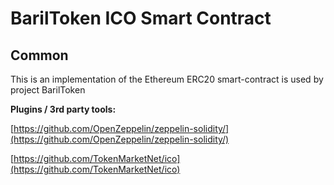 # BarilToken ICO Smart Contract

## Common

This is an implementation of the Ethereum ERC20 smart-contract is used by project BarilToken

<b>Plugins / 3rd party tools:</b>

[https://github.com/OpenZeppelin/zeppelin-solidity/](https://github.com/OpenZeppelin/zeppelin-solidity/)

[https://github.com/TokenMarketNet/ico](https://github.com/TokenMarketNet/ico)